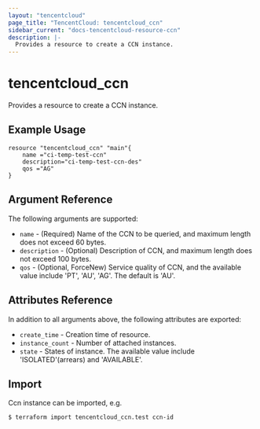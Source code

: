 ```yaml
---
layout: "tencentcloud"
page_title: "TencentCloud: tencentcloud_ccn"
sidebar_current: "docs-tencentcloud-resource-ccn"
description: |-
  Provides a resource to create a CCN instance.
---
```


# tencentcloud_ccn

Provides a resource to create a CCN instance.

## Example Usage

```hcl
resource "tencentcloud_ccn" "main"{
	name ="ci-temp-test-ccn"
	description="ci-temp-test-ccn-des"
	qos ="AG"
}
```

## Argument Reference

The following arguments are supported:

* `name` - (Required) Name of the CCN to be queried, and maximum length does not exceed 60 bytes.
* `description` - (Optional) Description of CCN, and maximum length does not exceed 100 bytes.
* `qos` - (Optional, ForceNew)  Service quality of CCN, and the available value include 'PT', 'AU', 'AG'. The default is 'AU'.

## Attributes Reference

In addition to all arguments above, the following attributes are exported:

* `create_time` - Creation time of resource.
* `instance_count` - Number of attached instances.
* `state` - States of instance. The available value include 'ISOLATED'(arrears) and 'AVAILABLE'.


## Import

Ccn instance can be imported, e.g.

```hcl
$ terraform import tencentcloud_ccn.test ccn-id
```

